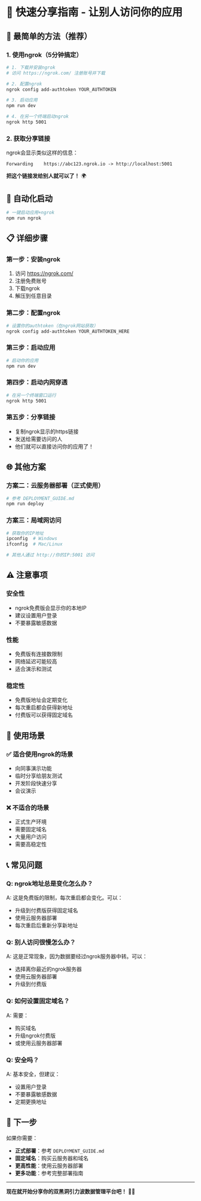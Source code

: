 # 🚀 快速分享指南 - 让别人访问你的应用

## 🌟 最简单的方法（推荐）

### 1. 使用ngrok（5分钟搞定）

```bash
# 1. 下载并安装ngrok
# 访问 https://ngrok.com/ 注册账号并下载

# 2. 配置ngrok
ngrok config add-authtoken YOUR_AUTHTOKEN

# 3. 启动应用
npm run dev

# 4. 在另一个终端启动ngrok
ngrok http 5001
```

### 2. 获取分享链接

ngrok会显示类似这样的信息：
```
Forwarding    https://abc123.ngrok.io -> http://localhost:5001
```

**把这个链接发给别人就可以了！** 🌍

## 🔧 自动化启动

```bash
# 一键启动应用+ngrok
npm run ngrok
```

## 📋 详细步骤

### 第一步：安装ngrok
1. 访问 https://ngrok.com/
2. 注册免费账号
3. 下载ngrok
4. 解压到任意目录

### 第二步：配置ngrok
```bash
# 设置你的authtoken（在ngrok网站获取）
ngrok config add-authtoken YOUR_AUTHTOKEN_HERE
```

### 第三步：启动应用
```bash
# 启动你的应用
npm run dev
```

### 第四步：启动内网穿透
```bash
# 在另一个终端窗口运行
ngrok http 5001
```

### 第五步：分享链接
- 复制ngrok显示的https链接
- 发送给需要访问的人
- 他们就可以直接访问你的应用了！

## 🌐 其他方案

### 方案二：云服务器部署（正式使用）
```bash
# 参考 DEPLOYMENT_GUIDE.md
npm run deploy
```

### 方案三：局域网访问
```bash
# 获取你的IP地址
ipconfig  # Windows
ifconfig  # Mac/Linux

# 其他人通过 http://你的IP:5001 访问
```

## ⚠️ 注意事项

### 安全性
- ngrok免费版会显示你的本地IP
- 建议设置用户登录
- 不要暴露敏感数据

### 性能
- 免费版有连接数限制
- 网络延迟可能较高
- 适合演示和测试

### 稳定性
- 免费版地址会定期变化
- 每次重启都会获得新地址
- 付费版可以获得固定域名

## 🎯 使用场景

### ✅ 适合使用ngrok的场景
- 向同事演示功能
- 临时分享给朋友测试
- 开发阶段快速分享
- 会议演示

### ❌ 不适合的场景
- 正式生产环境
- 需要固定域名
- 大量用户访问
- 需要高稳定性

## 📞 常见问题

### Q: ngrok地址总是变化怎么办？
A: 这是免费版的限制，每次重启都会变化。可以：
- 升级到付费版获得固定域名
- 使用云服务器部署
- 每次重启后重新分享新地址

### Q: 别人访问很慢怎么办？
A: 这是正常现象，因为数据要经过ngrok服务器中转。可以：
- 选择离你最近的ngrok服务器
- 使用云服务器部署
- 升级到付费版

### Q: 如何设置固定域名？
A: 需要：
- 购买域名
- 升级ngrok付费版
- 或使用云服务器部署

### Q: 安全吗？
A: 基本安全，但建议：
- 设置用户登录
- 不要暴露敏感数据
- 定期更换地址

## 🚀 下一步

如果你需要：
- **正式部署**：参考 `DEPLOYMENT_GUIDE.md`
- **固定域名**：购买云服务器和域名
- **更高性能**：使用云服务器部署
- **更多功能**：参考完整部署指南

---

**现在就开始分享你的双黑洞引力波数据管理平台吧！** 🌌✨ 